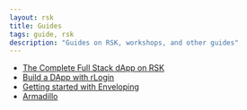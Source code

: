 ```yaml
---
layout: rsk
title: Guides
tags: guide, rsk
description: "Guides on RSK, workshops, and other guides"
---
```


- [The Complete Full Stack dApp on RSK](/guides/full-stack-dapp-on-rsk/)
- [Build a DApp with rLogin](/guides/rlogin/)
- [Getting started with Enveloping](/guides/rif-enveloping/)
- [Armadillo](/guides/armadillo/)


